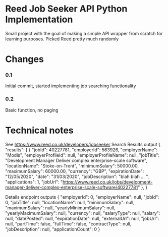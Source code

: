 # Reed Job Seeker API Python Implementation
Small project with the goal of making a simple API wrapper from scratch for learning purposes. 
Picked Reed pretty much randomly

# Changes
### 0.1 
Initial commit, started implementing job searching functionality 

### 0.2
Basic function, no paging 

# Technical notes 
See https://www.reed.co.uk/developers/jobseeker 
Search Results output
{
    "results": [
        {
            "jobId": 40227781,
            "employerId": 563926,
            "employerName": "Modis",
            "employerProfileId": null,
            "employerProfileName": null,
            "jobTitle": "Development Manager  Deliver complex enterprise-scale software",
            "locationName": "Stoke-on-Trent",
            "minimumSalary": 50000.00,
            "maximumSalary": 60000.00,
            "currency": "GBP",
            "expirationDate": "12/05/2020",
            "date": "31/03/2020",
            "jobDescription": "blah blah ... ",
            "applications": 1,
            "jobUrl": "https://www.reed.co.uk/jobs/development-manager-deliver-complex-enterprise-scale-software/40227781"
        },
}

Details endpoint outputs
{
    "employerId": 0,
    "employerName": null,
    "jobId": 0,
    "jobTitle": null,
    "locationName": null,
    "minimumSalary": null,
    "maximumSalary": null,
    "yearlyMinimumSalary": null,
    "yearlyMaximumSalary": null,
    "currency": null,
    "salaryType": null,
    "salary": null,
    "datePosted": null,
    "expirationDate": null,
    "externalUrl": null,
    "jobUrl": null,
    "partTime": false,
    "fullTime": false,
    "contractType": null,
    "jobDescription": null,
    "applicationCount": 0
}
